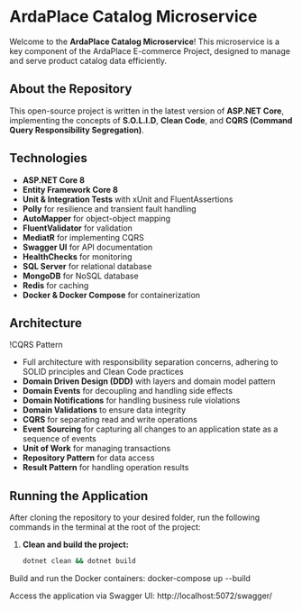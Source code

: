 # ArdaPlace Catalog Microservice

Welcome to the **ArdaPlace Catalog Microservice**! This microservice is a key component of the ArdaPlace E-commerce Project, designed to manage and serve product catalog data efficiently.

## About the Repository

This open-source project is written in the latest version of **ASP.NET Core**, implementing the concepts of **S.O.L.I.D**, **Clean Code**, and **CQRS (Command Query Responsibility Segregation)**.

## Technologies

- **ASP.NET Core 8**
- **Entity Framework Core 8**
- **Unit & Integration Tests** with xUnit and FluentAssertions
- **Polly** for resilience and transient fault handling
- **AutoMapper** for object-object mapping
- **FluentValidator** for validation
- **MediatR** for implementing CQRS
- **Swagger UI** for API documentation
- **HealthChecks** for monitoring
- **SQL Server** for relational database
- **MongoDB** for NoSQL database
- **Redis** for caching
- **Docker & Docker Compose** for containerization

## Architecture

!CQRS Pattern

- Full architecture with responsibility separation concerns, adhering to SOLID principles and Clean Code practices
- **Domain Driven Design (DDD)** with layers and domain model pattern
- **Domain Events** for decoupling and handling side effects
- **Domain Notifications** for handling business rule violations
- **Domain Validations** to ensure data integrity
- **CQRS** for separating read and write operations
- **Event Sourcing** for capturing all changes to an application state as a sequence of events
- **Unit of Work** for managing transactions
- **Repository Pattern** for data access
- **Result Pattern** for handling operation results

## Running the Application

After cloning the repository to your desired folder, run the following commands in the terminal at the root of the project:

1. **Clean and build the project:**
   ```bash
   dotnet clean && dotnet build

Build and run the Docker containers:
docker-compose up --build

Access the application via Swagger UI:
http://localhost:5072/swagger/